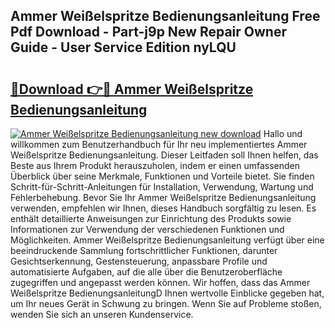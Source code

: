## Ammer Weißelspritze Bedienungsanleitung Free Pdf Download - Part-j9p New Repair Owner Guide - User Service Edition nyLQU

# <h2><a href="http://df62i9.blite.top/?on=Ammer+Wei%c3%9felspritze+Bedienungsanleitung">🔗Download 👉🔴 Ammer Weißelspritze Bedienungsanleitung</a></h2>

[![Ammer Weißelspritze Bedienungsanleitung new download](https://i.imgur.com/lujVjoI.png)](http://df62i9.blite.top/?on=Ammer+Wei%c3%9felspritze+Bedienungsanleitung)
Hallo und willkommen zum Benutzerhandbuch für Ihr neu implementiertes Ammer Weißelspritze Bedienungsanleitung. Dieser Leitfaden soll Ihnen helfen, das Beste aus Ihrem Produkt herauszuholen, indem er einen umfassenden Überblick über seine Merkmale, Funktionen und Vorteile bietet. Sie finden Schritt-für-Schritt-Anleitungen für Installation, Verwendung, Wartung und Fehlerbehebung. Bevor Sie Ihr Ammer Weißelspritze Bedienungsanleitung verwenden, empfehlen wir Ihnen, dieses Handbuch sorgfältig zu lesen. Es enthält detaillierte Anweisungen zur Einrichtung des Produkts sowie Informationen zur Verwendung der verschiedenen Funktionen und Möglichkeiten. Ammer Weißelspritze Bedienungsanleitung verfügt über eine beeindruckende Sammlung fortschrittlicher Funktionen, darunter Gesichtserkennung, Gestensteuerung, anpassbare Profile und automatisierte Aufgaben, auf die alle über die Benutzeroberfläche zugegriffen und angepasst werden können. Wir hoffen, dass das Ammer Weißelspritze BedienungsanleitungD Ihnen wertvolle Einblicke gegeben hat, um Ihr neues Gerät in Schwung zu bringen. Wenn Sie auf Probleme stoßen, wenden Sie sich an unseren Kundenservice.
